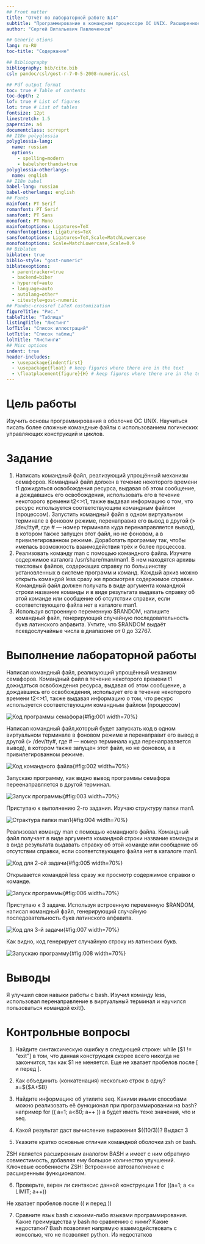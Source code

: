 ```yaml
---
## Front matter
title: "Отчёт по лабораторной работе №14"
subtitle: "Программирование в командном процессоре ОС UNIX. Расширенное программирование"
author: "Сергей Витальевич Павлюченков"

## Generic otions
lang: ru-RU
toc-title: "Содержание"

## Bibliography
bibliography: bib/cite.bib
csl: pandoc/csl/gost-r-7-0-5-2008-numeric.csl

## Pdf output format
toc: true # Table of contents
toc-depth: 2
lof: true # List of figures
lot: true # List of tables
fontsize: 12pt
linestretch: 1.5
papersize: a4
documentclass: scrreprt
## I18n polyglossia
polyglossia-lang:
  name: russian
  options:
	- spelling=modern
	- babelshorthands=true
polyglossia-otherlangs:
  name: english
## I18n babel
babel-lang: russian
babel-otherlangs: english
## Fonts
mainfont: PT Serif
romanfont: PT Serif
sansfont: PT Sans
monofont: PT Mono
mainfontoptions: Ligatures=TeX
romanfontoptions: Ligatures=TeX
sansfontoptions: Ligatures=TeX,Scale=MatchLowercase
monofontoptions: Scale=MatchLowercase,Scale=0.9
## Biblatex
biblatex: true
biblio-style: "gost-numeric"
biblatexoptions:
  - parentracker=true
  - backend=biber
  - hyperref=auto
  - language=auto
  - autolang=other*
  - citestyle=gost-numeric
## Pandoc-crossref LaTeX customization
figureTitle: "Рис."
tableTitle: "Таблица"
listingTitle: "Листинг"
lofTitle: "Список иллюстраций"
lotTitle: "Список таблиц"
lolTitle: "Листинги"
## Misc options
indent: true
header-includes:
  - \usepackage{indentfirst}
  - \usepackage{float} # keep figures where there are in the text
  - \floatplacement{figure}{H} # keep figures where there are in the text
---
```


# Цель работы


Изучить основы программирования в оболочке ОС UNIX. Научиться писать более
сложные командные файлы с использованием логических управляющих конструкций
и циклов.


# Задание

1. Написать командный файл, реализующий упрощённый механизм семафоров. Командный файл должен в течение некоторого времени t1 дожидаться освобождения
ресурса, выдавая об этом сообщение, а дождавшись его освобождения, использовать
его в течение некоторого времени t2<>t1, также выдавая информацию о том, что
ресурс используется соответствующим командным файлом (процессом). Запустить
командный файл в одном виртуальном терминале в фоновом режиме, перенаправив
его вывод в другой (> /dev/tty#, где # — номер терминала куда перенаправляется
вывод), в котором также запущен этот файл, но не фоновом, а в привилегированном
режиме. Доработать программу так, чтобы имелась возможность взаимодействия трёх
и более процессов.
2. Реализовать команду man с помощью командного файла. Изучите содержимое каталога /usr/share/man/man1. В нем находятся архивы текстовых файлов, содержащих
справку по большинству установленных в системе программ и команд. Каждый архив
можно открыть командой less сразу же просмотрев содержимое справки. Командный
файл должен получать в виде аргумента командной строки название команды и в виде
результата выдавать справку об этой команде или сообщение об отсутствии справки,
если соответствующего файла нет в каталоге man1.
3. Используя встроенную переменную $RANDOM, напишите командный файл, генерирующий случайную последовательность букв латинского алфавита. Учтите, что $RANDOM
выдаёт псевдослучайные числа в диапазоне от 0 до 32767.



# Выполнение лабораторной работы

Написал командный файл, реализующий упрощённый механизм семафоров. Командный файл в течение некоторого времени t1 дожидаться освобождения
ресурса, выдавая об этом сообщение, а дождавшись его освобождения, использует
его в течение некоторого времени t2<>t1, также выдавая информацию о том, что
ресурс используется соответствующим командным файлом (процессом)

![Код программы семафора](image/1.png){#fig:001 width=70%}

Написал командный файл,который будет запускать код в одном виртуальном терминале в фоновом режиме и перенаправит
его вывод в другой (> /dev/tty#, где # — номер терминала куда перенаправляется
вывод), в котором также запущен этот файл, но не фоновом, а в привилегированном
режиме.

![Код командного файла](image/2.png){#fig:002 width=70%}

Запускаю программу, как видно вывод программы семафора переенаправляется в другой терминал.

![Запуск программы](image/3.png){#fig:003 width=70%}

Приступаю к выполнению 2-го задания. Изучаю структуру папки man1.

![Страктура папки man1](image/4.png){#fig:004 width=70%}

Реализовал команду man с помощью командного файла.  Командный
файл получает в виде аргумента командной строки название команды и в виде
результата выдавать справку об этой команде или сообщение об отсутствии справки,
если соответствующего файла нет в каталоге man1.


![Код для 2-ой задачи](image/5.png){#fig:005 width=70%}

Открывается командой less сразу же просмотр содержимое справки о команде.

![Запуск программы](image/6.png){#fig:006 width=70%}

Приступаю к 3 задаче. Используя встроенную переменную $RANDOM, написал командный файл, генерирующий случайную последовательность букв латинского алфавита. 

![Код для 3-й задачи](image/7.png){#fig:007 width=70%}

Как видно, код генерирует случайную строку из латинских букв.

![Запускаю программу](image/8.png){#fig:008 width=70%}
# Выводы

Я улучшил свои навыки работы с bash. Изучил команду less, использовал перенаправление в виртуальный терминал и научился пользоваться командой exit().

# Контрольные вопросы
1. Найдите синтаксическую ошибку в следующей строке:
while [$1 != "exit"]
в том, что данная конструкция скорее всего никогда не закончится, так как $1 не меняется. Еще не хватает пробелов после [ и перед ].
2. Как объединить (конкатенация) несколько строк в одну?
a=$\{\$A+\$B\}
3. Найдите информацию об утилите seq. Какими иными способами можно реализовать
её функционал при программировании на bash?
например for (( a=1; a<80; a++ )) a будет иметь теже значения, что и seq.

4. Какой результат даст вычисление выражения $((10/3))?
Выдаст 3
5. Укажите кратко основные отличия командной оболочки zsh от bash.

ZSH является расширенным аналогом BASH и имеет с ним обратную совместимость, добавляя ему большое количество улучшений. Ключевые особенности ZSH: Встроенное автозаполнение с расширенным функционалом.

6. Проверьте, верен ли синтаксис данной конструкции
1 for ((a=1; a <= LIMIT; a++))

Не хватает пробелов после (( и перед ))

7. Сравните язык bash с какими-либо языками программирования. Какие преимущества
у bash по сравнению с ними? Какие недостатки?
Bash позволяет напрямую взаимодействовать с консолью, что не позволяет python. Из недостатков


